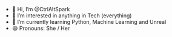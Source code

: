 - 👋 Hi, I’m @CtrlAltSpark
- 👀 I’m interested in anything in Tech (everything)
- 🌱 I’m currently learning Python, Machine Learning and Unreal
- 😄 Pronouns: She / Her

<!---
CtrlAltSpark/CtrlAltSpark is a ✨ special ✨ repository because its `README.md` (this file) appears on your GitHub profile.
You can click the Preview link to take a look at your changes.
--->

